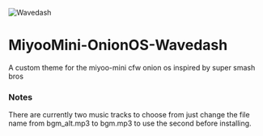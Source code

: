 
![Wavedash](https://user-images.githubusercontent.com/1131445/150673104-b32f5ab2-fbc0-4b5d-8a35-8c30c61e54bc.png)

# MiyooMini-OnionOS-Wavedash
A custom theme for the miyoo-mini cfw onion os inspired by super smash bros

### Notes    
There are currently two music tracks to choose from just change the file name from bgm_alt.mp3 to bgm.mp3 to use the second before installing.
